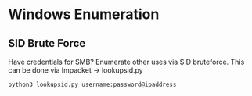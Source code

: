 # Windows Enumeration

## SID Brute Force

Have credentials for SMB? Enumerate other uses via SID bruteforce. This can be done via Impacket -> lookupsid.py

`python3 lookupsid.py username:password@ipaddress`

